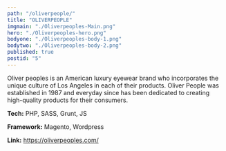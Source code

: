 ```yaml
---
path: "/oliverpeople/"
title: "OLIVERPEOPLE"
imgmain: "./Oliverpeoples-Main.png"
hero: "./Oliverpeoples-hero.png"
bodyone: "./Oliverpeoples-body-1.png"
bodytwo: "./Oliverpeoples-body-2.png"
published: true
postid: "5"
---
```


Oliver peoples is an American luxury eyewear brand who incorporates the unique culture of Los Angeles in each of their products. Oliver People was established in 1987 and everyday since has been dedicated to creating high-quality products for their consumers.

**Tech:** PHP, SASS, Grunt, JS

**Framework:** Magento, Wordpress

**Link:** <a href="https://oliverpeoples.com/" target="_blank">https://oliverpeoples.com/</a>
